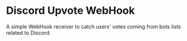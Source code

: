 # Discord Upvote WebHook
 A simple WebHook receiver to catch users' votes coming from bots lists related to Discord.
